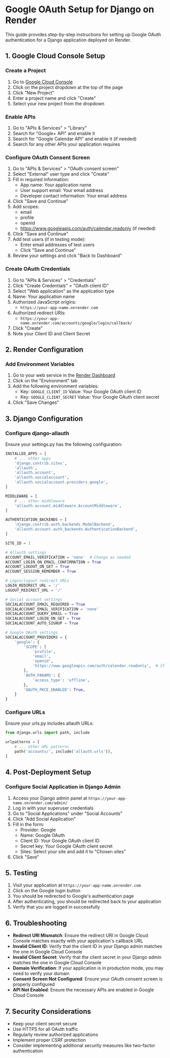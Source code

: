 # Google OAuth Setup for Django on Render

This guide provides step-by-step instructions for setting up Google OAuth authentication for a Django application deployed on Render.

## 1. Google Cloud Console Setup

### Create a Project

1. Go to [Google Cloud Console](https://console.cloud.google.com/)
2. Click on the project dropdown at the top of the page
3. Click "New Project"
4. Enter a project name and click "Create"
5. Select your new project from the dropdown

### Enable APIs

1. Go to "APIs & Services" > "Library"
2. Search for "Google+ API" and enable it
3. Search for "Google Calendar API" and enable it (if needed)
4. Search for any other APIs your application requires

### Configure OAuth Consent Screen

1. Go to "APIs & Services" > "OAuth consent screen"
2. Select "External" user type and click "Create"
3. Fill in required information:
   - App name: Your application name
   - User support email: Your email address
   - Developer contact information: Your email address
4. Click "Save and Continue"
5. Add scopes:
   - email
   - profile
   - openid
   - https://www.googleapis.com/auth/calendar.readonly (if needed)
6. Click "Save and Continue"
7. Add test users (if in testing mode):
   - Enter email addresses of test users
   - Click "Save and Continue"
8. Review your settings and click "Back to Dashboard"

### Create OAuth Credentials

1. Go to "APIs & Services" > "Credentials"
2. Click "Create Credentials" > "OAuth client ID"
3. Select "Web application" as the application type
4. Name: Your application name
5. Authorized JavaScript origins:
   - `https://your-app-name.onrender.com`
6. Authorized redirect URIs:
   - `https://your-app-name.onrender.com/accounts/google/login/callback/`
7. Click "Create"
8. Note your Client ID and Client Secret

## 2. Render Configuration

### Add Environment Variables

1. Go to your web service in the [Render Dashboard](https://dashboard.render.com/)
2. Click on the "Environment" tab
3. Add the following environment variables:
   - Key: `GOOGLE_CLIENT_ID` 
     Value: Your Google OAuth client ID
   - Key: `GOOGLE_CLIENT_SECRET`
     Value: Your Google OAuth client secret
4. Click "Save Changes"

## 3. Django Configuration

### Configure django-allauth

Ensure your settings.py has the following configuration:

```python
INSTALLED_APPS = [
    # ... other apps
    'django.contrib.sites',
    'allauth',
    'allauth.account',
    'allauth.socialaccount',
    'allauth.socialaccount.providers.google',
]

MIDDLEWARE = [
    # ... other middleware
    'allauth.account.middleware.AccountMiddleware',
]

AUTHENTICATION_BACKENDS = [
    'django.contrib.auth.backends.ModelBackend',
    'allauth.account.auth_backends.AuthenticationBackend',
]

SITE_ID = 1

# Allauth settings
ACCOUNT_EMAIL_VERIFICATION = 'none'  # Change as needed
ACCOUNT_LOGIN_ON_EMAIL_CONFIRMATION = True
ACCOUNT_LOGOUT_ON_GET = True
ACCOUNT_SESSION_REMEMBER = True

# Login/logout redirect URLs
LOGIN_REDIRECT_URL = '/'
LOGOUT_REDIRECT_URL = '/'

# Social account settings
SOCIALACCOUNT_EMAIL_REQUIRED = True
SOCIALACCOUNT_EMAIL_VERIFICATION = 'none'
SOCIALACCOUNT_QUERY_EMAIL = True
SOCIALACCOUNT_LOGIN_ON_GET = True
SOCIALACCOUNT_AUTO_SIGNUP = True

# Google OAuth settings
SOCIALACCOUNT_PROVIDERS = {
    'google': {
        'SCOPE': [
            'profile',
            'email',
            'openid',
            'https://www.googleapis.com/auth/calendar.readonly',  # If needed
        ],
        'AUTH_PARAMS': {
            'access_type': 'offline',
        },
        'OAUTH_PKCE_ENABLED': True,
    }
}
```

### Configure URLs

Ensure your urls.py includes allauth URLs:

```python
from django.urls import path, include

urlpatterns = [
    # ... other URL patterns
    path('accounts/', include('allauth.urls')),
]
```

## 4. Post-Deployment Setup

### Configure Social Application in Django Admin

1. Access your Django admin panel at `https://your-app-name.onrender.com/admin/`
2. Log in with your superuser credentials
3. Go to "Social Applications" under "Social Accounts"
4. Click "Add Social Application"
5. Fill in the form:
   - Provider: Google
   - Name: Google OAuth
   - Client ID: Your Google OAuth client ID
   - Secret key: Your Google OAuth client secret
   - Sites: Select your site and add it to "Chosen sites"
6. Click "Save"

## 5. Testing

1. Visit your application at `https://your-app-name.onrender.com`
2. Click on the Google login button
3. You should be redirected to Google's authentication page
4. After authenticating, you should be redirected back to your application
5. Verify that you are logged in successfully

## 6. Troubleshooting

- **Redirect URI Mismatch**: Ensure the redirect URI in Google Cloud Console matches exactly with your application's callback URL
- **Invalid Client ID**: Verify that the client ID in your Django admin matches the one in Google Cloud Console
- **Invalid Client Secret**: Verify that the client secret in your Django admin matches the one in Google Cloud Console
- **Domain Verification**: If your application is in production mode, you may need to verify your domain
- **Consent Screen Not Configured**: Ensure your OAuth consent screen is properly configured
- **API Not Enabled**: Ensure the necessary APIs are enabled in Google Cloud Console

## 7. Security Considerations

- Keep your client secret secure
- Use HTTPS for all OAuth traffic
- Regularly review authorized applications
- Implement proper CSRF protection
- Consider implementing additional security measures like two-factor authentication
